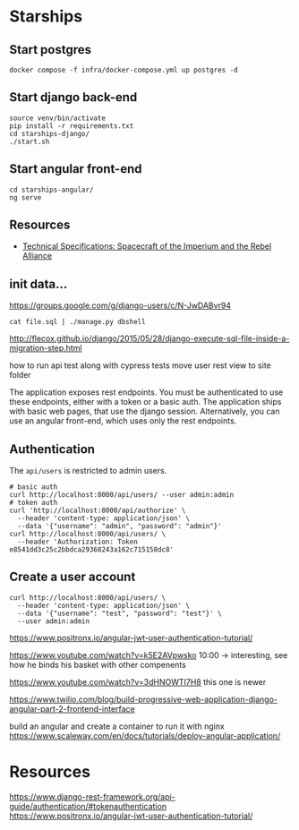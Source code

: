 # Starships 


## Start postgres

```shell
docker compose -f infra/docker-compose.yml up postgres -d
```


## Start django back-end

```shell
source venv/bin/activate
pip install -r requirements.txt
cd starships-django/
./start.sh
```

## Start angular front-end

```shell
cd starships-angular/
ng serve
```


## Resources

- [Technical Specifications: Spacecraft of the Imperium and the Rebel Alliance](https://starwars.fandom.com/wiki/Technical_Specifications:_Spacecraft_of_the_Imperium_and_the_Rebel_Alliance)


## init data...

https://groups.google.com/g/django-users/c/N-JwDABvr94

`cat file.sql | ./manage.py dbshell`

http://flecox.github.io/django/2015/05/28/django-execute-sql-file-inside-a-migration-step.html


how to run api test along with cypress tests
move user rest view to site folder




The application exposes rest endpoints. You must be authenticated to use these endpoints, either with a token or a basic auth.
The application ships with basic web pages, that use the django session.
Alternatively, you can use an angular front-end, which uses only the rest endpoints.

## Authentication

The `api/users` is restricted to admin users.

```shell
# basic auth
curl http://localhost:8000/api/users/ --user admin:admin
# token auth
curl 'http://localhost:8000/api/authorize' \
  --header 'content-type: application/json' \
  --data '{"username": "admin", "password": "admin"}'
curl http://localhost:8000/api/users/ \
  --header 'Authorization: Token e8541dd3c25c2bbdca29368243a162c715158dc8'
```

## Create a user account

```shell
curl http://localhost:8000/api/users/ \
  --header 'content-type: application/json' \
  --data '{"username": "test", "password": "test"}' \
  --user admin:admin
```




https://www.positronx.io/angular-jwt-user-authentication-tutorial/



https://www.youtube.com/watch?v=k5E2AVpwsko
10:00 -> interesting, see how he binds his basket with other compenents

https://www.youtube.com/watch?v=3dHNOWTI7H8
this one is newer

https://www.twilio.com/blog/build-progressive-web-application-django-angular-part-2-frontend-interface

build an angular and create a container to run it with nginx
https://www.scaleway.com/en/docs/tutorials/deploy-angular-application/

# Resources
https://www.django-rest-framework.org/api-guide/authentication/#tokenauthentication
https://www.positronx.io/angular-jwt-user-authentication-tutorial/


